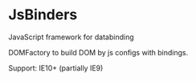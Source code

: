 # JsBinders
JavaScript framework for databinding

DOMFactory to build DOM by js configs with bindings.

Support: IE10+ (partially IE9)
